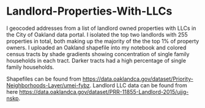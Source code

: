 # Landlord-Properties-With-LLCs

I geocoded addresses from a list of landlord owned properties with LLCs in the City of Oakland data portal. I isolated the top two landlords with 255 properties in total, both making up the majority of the the top 1% of property owners. I uploaded an Oakland shapefile into my notebook and colored census tracts by shade gradients showing concentration of single family households in each tract. Darker tracts had a high percentage of single family households. 

Shapefiles can be found from https://data.oaklandca.gov/dataset/Priority-Neighborhoods-Layer/umei-fybz. Landlord LLC data can be found from here https://data.oaklandca.gov/dataset/PRR-11855-Landlord-2015/ujjg-nskp. 

